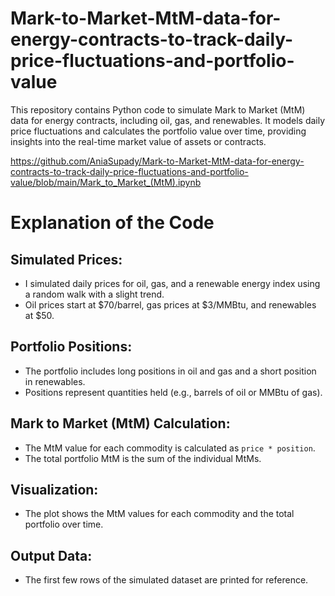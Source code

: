 # Mark-to-Market-MtM-data-for-energy-contracts-to-track-daily-price-fluctuations-and-portfolio-value
This repository contains Python code to simulate Mark to Market (MtM) data for energy contracts, including oil, gas, and renewables. It models daily price fluctuations and calculates the portfolio value over time, providing insights into the real-time market value of assets or contracts.

https://github.com/AniaSupady/Mark-to-Market-MtM-data-for-energy-contracts-to-track-daily-price-fluctuations-and-portfolio-value/blob/main/Mark_to_Market_(MtM).ipynb


# Explanation of the Code

## Simulated Prices:
- I simulated daily prices for oil, gas, and a renewable energy index using a random walk with a slight trend.
- Oil prices start at $70/barrel, gas prices at $3/MMBtu, and renewables at $50.

## Portfolio Positions:
- The portfolio includes long positions in oil and gas and a short position in renewables.
- Positions represent quantities held (e.g., barrels of oil or MMBtu of gas).

## Mark to Market (MtM) Calculation:
- The MtM value for each commodity is calculated as `price * position`.
- The total portfolio MtM is the sum of the individual MtMs.

## Visualization:
- The plot shows the MtM values for each commodity and the total portfolio over time.

## Output Data:
- The first few rows of the simulated dataset are printed for reference.
